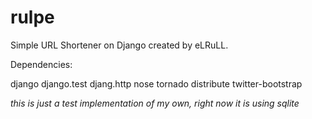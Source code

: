 rulpe
=====

Simple URL Shortener on Django created by eLRuLL.

Dependencies:

django
django.test
djang.http
nose
tornado
distribute
twitter-bootstrap

*this is just a test implementation of my own, right now it is using sqlite*